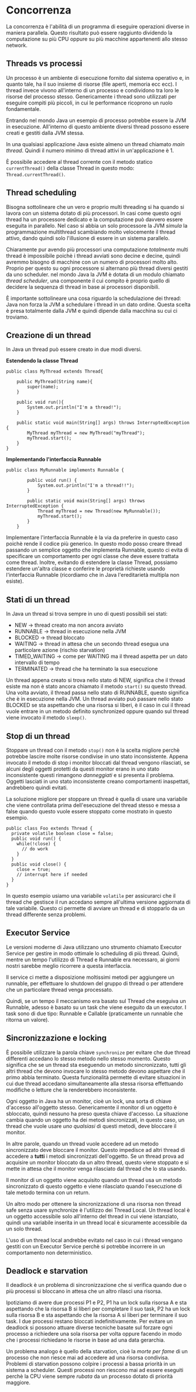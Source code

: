 # Concorrenza

La concorrenza è l'abilità di un programma di eseguire operazioni diverse in maniera parallela.
Questo risultato può essere raggiunto dividendo la computazione su più CPU oppure su più macchine
appartenenti allo stesso network.

## Threads vs processi

Un processo è un ambiente di esecuzione fornito dal sistema operativo e, in quanto tale, ha il suo insieme
di risorse (file aperti, memoria ecc ecc).
I thread invece vivono all'interno di un processo e condividono tra loro le risorse del processo stesso.
Genericamente i thread sono utilizzati per eseguire compiti più piccoli, in cui le performance ricoprono
un ruolo fondamentale.

Entrando nel mondo Java un esempio di processo potrebbe essere la JVM in esecuzione. All'interno di
questo ambiente diversi thread possono essere creati e gestiti dalla JVM stessa.

In una qualsiasi applicazione Java esiste almeno un thread chiamato _main thread_. Quindi il numero minimo di
thread attivi in un'applicazione è 1.

È possibile accedere al thread corrente con il metodo statico `currentThread()` della classe Thread in questo 
modo: `Thread.currentThread()`.

## Thread scheduling

Bisogna sottolineare che un vero e proprio multi threading si ha quando si lavora con un sistema 
dotato di più processori. In casi come questo ogni thread ha un processore dedicato e la computazione
può davvero essere eseguita in parallelo. Nel caso si abbia un solo processore la JVM _simula_ la programmazione multithread scambiando molto velocemente il thread attivo, dando quindi solo l'illusione di essere in un sistema parallelo.

Chiaramente pur avendo più processori una computazione _totalmente_ multi thread è impossibile poichè
i thread avviati sono decine e decine, quindi avremmo bisogno di macchine con un numero di processori
molto alto. Proprio per questo su ogni processore si alternano più thread diversi gestiti da uno
scheduler. nel mondo Java la JVM è dotata di un modulo chiamato _thread scheduler_, una componente il 
cui compito è proprio quello di decidere la sequenza di thread in base ai processori disponibili.

È importante sottolineare una cosa riguardo la schedulazione dei thread: Java non forza la JVM a 
schedulare i thread in un dato ordine. Questa scelta è presa totalmente dalla JVM e quindi dipende 
dalla macchina su cui ci troviamo.

## Creazione di un thread

In Java un thread può essere creato in due modi diversi.

**Estendendo la classe Thread**
```
public class MyThread extends Thread{

    public MyThread(String name){
        super(name);
    }

    public void run(){
        System.out.println("I'm a thread!");
    }

    public static void main(String[] args) throws InterruptedException {
		MyThread myThread = new MyThread("myThread");
		myThread.start();
	}
}
```

**Implementando l'interfaccia Runnable**
```
public class MyRunnable implements Runnable {

		public void run() {
			System.out.println("I'm a thread!!");
		}

		public static void main(String[] args) throws InterruptedException {
			Thread myThread = new Thread(new MyRunnable());
			myThread.start();
		}
	}
```

Implementare l'interfaccia Runnable è la via da preferire in questo caso poichè rende il codice più
generico. In questo modo posso creare thread passando un semplice oggetto che implementa Runnable, 
questo ci evita di specificare un comportamento per ogni classe che deve essere trattata come thread.
Inoltre, evitando di estendere la classe Thread, possiamo estendere un'altra classe e conferire le proprietà
richieste usando l'interfaccia Runnable (ricordiamo che in Java l'ereditarietà multipla non esiste).

## Stati di un thread

In Java un thread si trova sempre in uno di questi possibili sei stati:

* NEW -> thread creato ma non ancora avviato
* RUNNABLE -> thread in esecuzione nella JVM
* BLOCKED -> thread bloccato
* WAITING -> thread in attesa che un secondo thread esegua una particolare azione (rischio starvation)
* TIMED_WAITING -> come per WAITING ma il thread aspetta per un dato intervallo di tempo
* TERMINATED -> thread che ha terminato la sua esecuzione

Un thread appena creato si trova nello stato di NEW, significa che il thread esiste ma non è stato ancora
chiamato il metodo `start()` su questo thread. Una volta avviato, il thread passa nello stato di RUNNABLE, 
questo significa che è in esecuzione nella JVM. 
Un thread avviato può passare nello stato BLOCKED se sta aspettando che una risorsa si liberi, è il caso in 
cui il thread vuole entrare in un metodo definito synchronized oppure quando sul thread viene invocato il 
metodo `sleep()`.

## Stop di un thread

Stoppare un thread con il metodo `stop()` non è la scelta migliore perchè potrebbe lascire molte risorse
condivise in uno stato inconsistente.
Appena invocato il metodo di stop i monitor bloccati dal thread vengono rilasciati, se alcuni degli oggetti
protetti da questi monitor erano in uno stato inconsistente questi rimangono _danneggiati_ e si presenta
il problema.
Oggetti lasciati in uno stato inconsistente creano comportamenti inaspettati, andrebbero quindi evitati.

La soluzione migliore per stoppare un thread è quella di usare una variabile che viene controllata prima
dell'esecuzione del thread stesso e messa a false quando questo vuole essere stoppato come mostrato
in questo esempio.

```
public class Foo extends Thread {
  private volatile boolean close = false;
  public void run() {
    while(!close) {
      // do work
    }
  }
  public void close() {
    close = true;
    // interrupt here if needed
  }
}
```

In questo esempio usiamo una variabile `volatile` per assicurarci che il thread che gestisce il run accedano
sempre all'ultima versione aggiornata di tale variabile. Questo ci permette di avviare un thread e di 
stopparlo da un thread differente senza problemi.

## Executor Service

Le versioni moderne di Java utilizzano uno strumento chiamato Executor Service per gestire in modo ottimale lo scheduling di più thread.
Quindi, mentre un tempo l'utilizzo di Thread e Runnable era necessaro, ai giorni nostri sarebbe meglio ricorrere a questa interfaccia.

Il service ci mette a disposizione moltissimi metodi per aggiungere un runnable, per effettuare lo shutdown del gruppo di thread o per attendere che un particolare thread venga processato.

Quindi, se un tempo il meccanismo era basato sul Thread che eseguiva un Runnable, adesso è basato su un task che viene eseguito da un executor. I task sono di due tipo: Runnable e Callable (praticamente un runnable che ritorna un valore).

## Sincronizzazione e locking

È possibile utilizzare la parola chiave `synchronize` per evitare che due thread differenti accedano lo stesso
metodo nello stesso momento.
Questo significa che se un thread sta eseguendo un metodo sincronizzato, tutti gli altri thread che devono
invocare lo stesso metodo devono aspettare che il primo abbia terminato.
Questa funzionalità permette di evitare situazioni in cui due thread accedano simultaneamente alla stessa 
risorsa effettuando modifiche o letture che la renderebbero inconsistente. 

Ogni oggetto in Java ha un monitor, cioè un lock, una sorta di chiave d'accesso all'oggetto stesso.
Genericamente il monitor di un oggetto è sbloccato, quindi nessuno ha preso questa chiave d'accesso.
La situazione cambia quando un oggetto ha dei metodi sincronizzati, in questo caso, un thread che vuole 
usare _uno qualsiasi_ di questi metodi, deve bloccare il monitor.

In altre parole, quando un thread vuole accedere ad un metodo sincronizzato deve bloccare il monitor. Questo
impedisce ad altri thread di accedere a **tutti** i metodi sincronizzati dell'oggetto. Se un thread prova
ad acquisire un monitor bloccato da un altro thread, questo viene stoppato e si mette in attesa che il monitor
venga rilasciato dal thread che lo sta usando.

Il monitor di un oggetto viene acquisito quando un thread usa un metodo sincronizzato di questo oggetto e
viene rilasciato quando l'esecuzione di tale metodo termina con un return.

Un altro modo per ottenere la sincronizzazione di una risorsa non thread safe senza usare synchronize è l'utilizzo dei Thread Local.
Un thread local è un oggetto accessibile solo all'interno del thread in cui viene istanziato, quindi una variabile inserita in un thread local è sicuramente accessibile da un solo thread.

L'uso di un thread local andrebbe evitato nel caso in cui i thread vengano gestiti con un Executor Service perchè si potrebbe incorrere in un comportamento non deterministico.


## Deadlock e starvation

Il deadlock è un problema di sincronizzazione che si verifica quando due o più processi si bloccano in attesa che un altro rilasci una risorsa.

Ipotiziamo di avere due processi P1 e P2, P1 ha un lock sulla risorsa A e sta aspettando che la risorsa B si liberi per completare il suo task, P2 ha un lock sulla risorsa B e sta aspettando che la risorsa A si liberi per terminare il suo task. I due processi restano bloccati indefinitivamente. Per evitare un deadlock si possono attuare diverse tecniche basate sul forzare ogni processo a richiedere una sola risorsa per volta oppure facendo in modo che i processi richiedano le risorse in base ad una data gerarchia.

Un problema analogo è quello della starvation, cioè la _morte per fame_ di un processo che non riesce mai ad accedere ad una risorsa condivisa. Problemi di starvation possono colpire i processi a bassa priorità in un sistema a scheduler. Questi processi non riescono mai ad essere eseguiti perchè la CPU viene sempre _rubata_ da un processo dotato di priorità maggiore.

